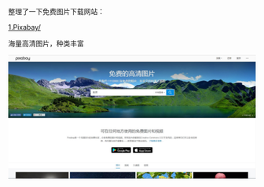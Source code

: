 整理了一下免费图片下载网站：

<a href="https://pixabay.com/" target="_blank">1.Pixabay/</a>
<p>海量高清图片，种类丰富</p>



<img src="https://github.com/Eaaon/Picture-material-net/blob/master/images/pixabay.JPG" width="800px" title="1.png"  alt=""/>


